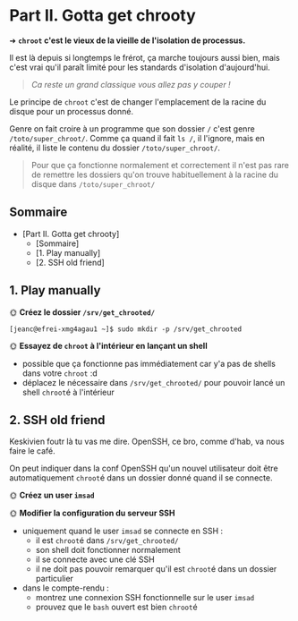 # Part II. Gotta get chrooty

➜ **`chroot` c'est le vieux de la vieille de l'isolation de processus.** 

Il est là depuis si longtemps le frérot, ça marche toujours aussi bien, mais c'est vrai qu'il paraît limité pour les standards d'isolation d'aujourd'hui.

> *Ca reste un grand classique vous allez pas y couper !*

Le principe de `chroot` c'est de changer l'emplacement de la racine du disque pour un processus donné.

Genre on fait croire à un programme que son dossier `/` c'est genre `/toto/super_chroot/`. Comme ça quand il fait `ls /`, il l'ignore, mais en réalité, il liste le contenu du dossier `/toto/super_chroot/`.

> Pour que ça fonctionne normalement et correctement il n'est pas rare de remettre les dossiers qu'on trouve habituellement à la racine du disque dans `/toto/super_chroot/`

## Sommaire

- [Part II. Gotta get chrooty]
  - [Sommaire]
  - [1. Play manually]
  - [2. SSH old friend]

## 1. Play manually

🌞 **Créez le dossier `/srv/get_chrooted/`**

```console
[jeanc@efrei-xmg4agau1 ~]$ sudo mkdir -p /srv/get_chrooted
```
🌞 **Essayez de `chroot` à l'intérieur en lançant un shell**

- possible que ça fonctionne pas immédiatement car y'a pas de shells dans votre `chroot` :d
- déplacez le nécessaire dans `/srv/get_chrooted/` pour pouvoir lancé un shell `chroot`é à l'intérieur

## 2. SSH old friend

Keskivien foutr là tu vas me dire. OpenSSH, ce bro, comme d'hab, va nous faire le café.

On peut indiquer dans la conf OpenSSH qu'un nouvel utilisateur doit être automatiquement `chroot`é dans un dossier donné quand il se connecte.

🌞 **Créez un user `imsad`**

🌞 **Modifier la configuration du serveur SSH**

- uniquement quand le user `imsad` se connecte en SSH :
  - il est `chroot`é dans `/srv/get_chrooted/`
  - son shell doit fonctionner normalement
  - il se connecte avec une clé SSH
  - il ne doit pas pouvoir remarquer qu'il est `chroot`é dans un dossier particulier
- dans le compte-rendu :
  - montrez une connexion SSH fonctionnelle sur le user `imsad`
  - prouvez que le `bash` ouvert est bien `chroot`é
